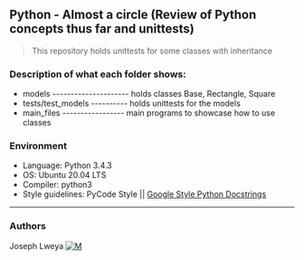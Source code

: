 ## Python - Almost a circle (Review of Python concepts thus far and unittests)
> This repository holds unittests for some classes with inheritance

### Description of what each folder shows:
* models --------------------- holds classes Base, Rectangle, Square
* tests/test_models ---------- holds unittests for the models
* main_files ----------------- main programs to showcase how to use classes

### Environment
* Language: Python 3.4.3
* OS: Ubuntu 20.04 LTS
* Compiler: python3
* Style guidelines: PyCode Style || [Google Style Python Docstrings](http://sphinxcontrib-napoleon.readthedocs.io/en/latest/example_google.html)   
---
### Authors
Joseph Lweya [![M](https://upload.wikimedia.org/wikipedia/fr/thumb/c/c8/Twitter_Bird.svg/30px-Twitter_Bird.svg.png)](https://twitter.com/lweyajoe)